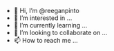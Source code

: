 - 👋 Hi, I’m @reeganpinto
- 👀 I’m interested in ...
- 🌱 I’m currently learning ...
- 💞️ I’m looking to collaborate on ...
- 📫 How to reach me ...

<!---
reeganpinto/reeganpinto is a ✨ special ✨ repository because its `README.md` (this file) appears on your GitHub profile.
You can click the Preview link to take a look at your changes.
--->
